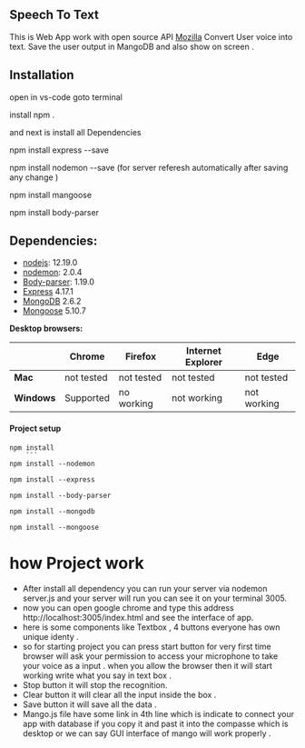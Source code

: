 ## Speech To Text
This is Web App work with open source API [Mozilla](https://developer.mozilla.org/en-US/docs/Web/API/Web_Speech_API)
Convert User voice into text.
Save the user output in MangoDB and also show on screen .


## Installation
open in vs-code goto terminal 

install npm 
.

and next is install all Dependencies

npm install express --save 

npm install nodemon --save (for server referesh automatically after saving any change )

npm install mangoose 

npm install body-parser






## Dependencies:
* [nodejs](https://nodejs.org/en/download/): 12.19.0
* [nodemon](https://www.npmjs.com/package/nodemon): 2.0.4
* [Body-parser](https://www.npmjs.com/package/body-parser): 1.19.0
* [Express](https://expressjs.com) 4.17.1
* [MongoDB](https://www.mongodb.com/download-center/community) 2.6.2
* [Mongoose](https://mongoosejs.com) 5.10.7

**Desktop browsers:**

|           |  Chrome  |  Firefox  |  Internet Explorer | Edge |
|---------  |-----------                      |-----------                        |-------------------                           |------                      |
| **Mac**       |    not tested                          |    not tested                            |        not tested                                   |  not tested                       |
| **Windows**   | Supported                       | no working                         |        not working                                   |  not working  


#### Project setup
```
npm install  
    ```
npm install --nodemon 

npm install --express  

npm install --body-parser

npm install --mongodb

npm install --mongoose

```








# how Project work 

* After install all dependency you can run your server via nodemon server.js
and your server will run you can see it on your terminal 3005.
* now you can open google chrome and type this address  http://localhost:3005/index.html and see the interface of app.
* here is some components like Textbox , 4 buttons everyone has own unique identy .
* so for starting project you can press start button for very first time browser will ask your permission to access your microphone to take your  voice as a input . when you allow the browser then it will start working write what you say in text box .
* Stop button it will stop the recognition.
* Clear button  it will clear all the input inside the box .
* Save button  it will save all the data .
* Mango.js file have some link in 4th line which is indicate to connect your app with database if you copy it and past it into the compasse which is desktop or we can say GUI interface of mango will work properly .
